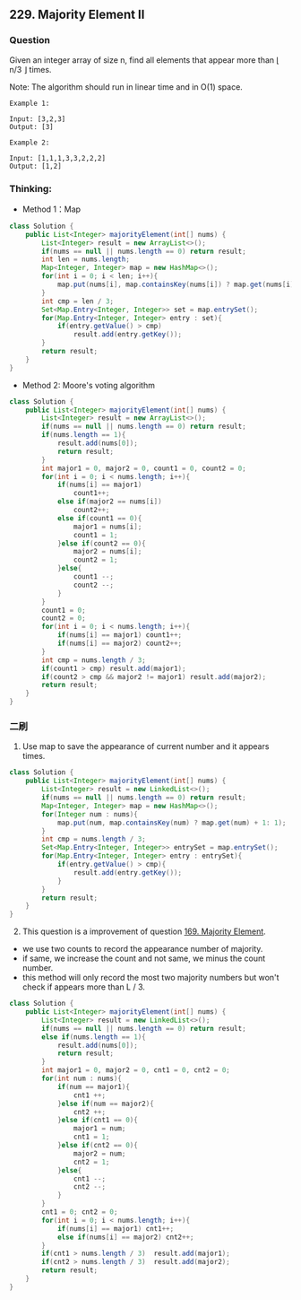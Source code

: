 ## 229. Majority Element II

### Question
Given an integer array of size n, find all elements that appear more than ⌊ n/3 ⌋ times.

Note: The algorithm should run in linear time and in O(1) space.

```
Example 1:

Input: [3,2,3]
Output: [3]

Example 2:

Input: [1,1,1,3,3,2,2,2]
Output: [1,2]
```

### Thinking:
* Method 1：Map

```Java
class Solution {
    public List<Integer> majorityElement(int[] nums) {
        List<Integer> result = new ArrayList<>();
        if(nums == null || nums.length == 0) return result;
        int len = nums.length;
        Map<Integer, Integer> map = new HashMap<>();
        for(int i = 0; i < len; i++){
            map.put(nums[i], map.containsKey(nums[i]) ? map.get(nums[i]) + 1: 1);
        }
        int cmp = len / 3;
        Set<Map.Entry<Integer, Integer>> set = map.entrySet();
        for(Map.Entry<Integer, Integer> entry : set){
            if(entry.getValue() > cmp)
                result.add(entry.getKey());
        }
        return result;
    }
}
```

* Method 2: Moore's voting algorithm

```Java
class Solution {
    public List<Integer> majorityElement(int[] nums) {
        List<Integer> result = new ArrayList<>();
        if(nums == null || nums.length == 0) return result;
        if(nums.length == 1){
            result.add(nums[0]);
            return result;
        }
        int major1 = 0, major2 = 0, count1 = 0, count2 = 0;
        for(int i = 0; i < nums.length; i++){
            if(nums[i] == major1)
                count1++;
            else if(major2 == nums[i])
                count2++;
            else if(count1 == 0){
                major1 = nums[i];
                count1 = 1;
            }else if(count2 == 0){
                major2 = nums[i];
                count2 = 1;
            }else{
                count1 --;
                count2 --;
            }
        }
        count1 = 0;
        count2 = 0;
        for(int i = 0; i < nums.length; i++){
            if(nums[i] == major1) count1++;
            if(nums[i] == major2) count2++;
        }
        int cmp = nums.length / 3;
        if(count1 > cmp) result.add(major1);
        if(count2 > cmp && major2 != major1) result.add(major2);
        return result;
    }
}
```

### 二刷
1. Use map to save the appearance of current number and it appears times.
```Java
class Solution {
    public List<Integer> majorityElement(int[] nums) {
        List<Integer> result = new LinkedList<>();
        if(nums == null || nums.length == 0) return result;
        Map<Integer, Integer> map = new HashMap<>();
        for(Integer num : nums){
            map.put(num, map.containsKey(num) ? map.get(num) + 1: 1);
        }
        int cmp = nums.length / 3;
        Set<Map.Entry<Integer, Integer>> entrySet = map.entrySet();
        for(Map.Entry<Integer, Integer> entry : entrySet){
            if(entry.getValue() > cmp){
                result.add(entry.getKey());
            }
        }
        return result;
    }
}
```

2. This question is a improvement of question [169. Majority Element](https://seanforfun.github.io/leetcode/2018/12/21/169.-Majority-Element.html).
  * we use two counts to record the appearance number of majority.
  * if same, we increase the count and not same, we minus the count number.
  * this method will only record the most two majority numbers but won't check if appears more than L / 3.
```Java
class Solution {
    public List<Integer> majorityElement(int[] nums) {
        List<Integer> result = new LinkedList<>();
        if(nums == null || nums.length == 0) return result;
        else if(nums.length == 1){
            result.add(nums[0]);
            return result;
        }
        int major1 = 0, major2 = 0, cnt1 = 0, cnt2 = 0;
        for(int num : nums){
            if(num == major1){
                cnt1 ++;
            }else if(num == major2){
                cnt2 ++;
            }else if(cnt1 == 0){
                major1 = num;
                cnt1 = 1;
            }else if(cnt2 == 0){
                major2 = num;
                cnt2 = 1;
            }else{
                cnt1 --;
                cnt2 --;
            }
        }
        cnt1 = 0; cnt2 = 0;
        for(int i = 0; i < nums.length; i++){
            if(nums[i] == major1) cnt1++;
            else if(nums[i] == major2) cnt2++;
        }
        if(cnt1 > nums.length / 3)  result.add(major1);
        if(cnt2 > nums.length / 3)  result.add(major2);
        return result;
    }
}
```
